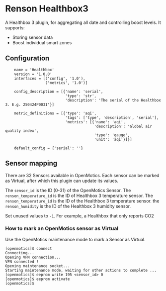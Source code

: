 # Renson Healthbox3

A Healthbox 3 plugin, for aggregating all date and controlling boost levels.
It supports:
* Storing sensor data
* Boost individual smart zones

## Configuration

```
    name = 'Healthbox'
    version = '1.0.0'
    interfaces = [('config', '1.0'),
                  ('metrics', '1.0')]

    config_description = [{'name': 'serial',
                           'type': 'str',
                           'description': 'The serial of the Healthbox 3. E.g. 250424P0031'}]

    metric_definitions = [{'type': 'aqi',
                           'tags': ['type', 'description', 'serial'],
                           'metrics': [{'name': 'aqi',
                                        'description': 'Global air quality index',
                                        'type': 'gauge',
                                        'unit': 'aqi'}]}]

    default_config = {'serial': ''}
```

## Sensor mapping

There are 32 Sensors available in OpenMotics. Each sensor can be marked as Virtual, after which this plugin can update its values.

The ```sensor_id``` is the ID (0-31) of the OpenMotics Sensor. The ```renson_temperature_id``` is the ID of Healthbox 3 temperature sensor. 
The ```renson_temperature_id``` is the ID of the Healthbox 3 temperature sensor.
the ```renson_humidity``` is the ID of the Healthbox 3 humidity sensor.

Set unused values to ```-1```. For example, a Healthbox  that only reports CO2

### How to mark an OpenMotics sensor as Virtual

Use the OpenMotics maintenance mode to mark a Sensor as Virtual.

```
[openmotics]$ connect
Connecting...
Opening VPN connection...
VPN connected !
Opening maintenance socket...
Starting maintenance mode, waiting for other actions to complete ...
[openmotics]$ eeprom write 195 <sensor_id> 0
[openmotics]$ eeprom activate
[openmotics]$
```


